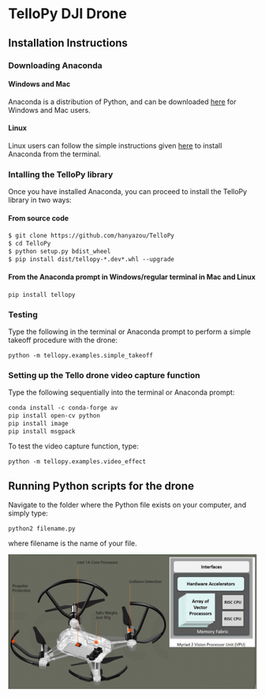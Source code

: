 # TelloPy DJI Drone
## Installation Instructions
### Downloading Anaconda
#### Windows and Mac
Anaconda is a distribution of Python, and can be downloaded [here](https:www.anaconda.com/distribution/) for Windows and Mac users.

#### Linux
Linux users can follow the simple instructions given [here](https://www.digitalocean.com/community/tutorials/how-to-install-anaconda-on-ubuntu-18-04-quickstart) to install Anaconda from the terminal.

### Intalling the TelloPy library
Once you have installed Anaconda, you can proceed to install the TelloPy library in two ways:
#### From source code
```
$ git clone https://github.com/hanyazou/TelloPy 
$ cd TelloPy
$ python setup.py bdist_wheel
$ pip install dist/tellopy-*.dev*.whl --upgrade
```

#### From the Anaconda prompt in Windows/regular terminal in Mac and Linux
```
pip install tellopy
```

### Testing
Type the following in the terminal or Anaconda prompt to perform a simple takeoff procedure with the drone:
```
python -m tellopy.examples.simple_takeoff
```

### Setting up the Tello drone video capture function
Type the following sequentially into the terminal or Anaconda prompt:
```
conda install -c conda-forge av
pip install open-cv python
pip install image
pip install msgpack
```

To test the video capture function, type:
```
python -m tellopy.examples.video_effect
```

## Running Python scripts for the drone
Navigate to the folder where the Python file exists on your computer, and simply type:
```
python2 filename.py
```
where filename is the name of your file.


![A simple visual of a Tello DJI drone](tellosnip1.PNG)

